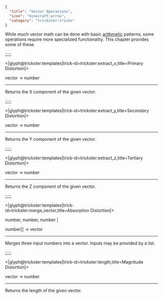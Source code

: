 ```json
{
  "title": "Vector Operations",
  "icon": "minecraft:arrow",
  "category": "trickster:tricks"
}
```

While much vector math can be done with basic [arithmetic](^trickster:arithmetic) patterns, 
some operations require more specialized functionality.
This chapter provides some of these.

;;;;;

<|glyph@trickster:templates|trick-id=trickster:extract_x,title=Primary Distortion|>

vector -> number

---

Returns the X component of the given vector.

;;;;;

<|glyph@trickster:templates|trick-id=trickster:extract_y,title=Secondary Distortion|>

vector -> number

---

Returns the Y component of the given vector.

;;;;;

<|glyph@trickster:templates|trick-id=trickster:extract_z,title=Tertiary Distortion|>

vector -> number

---

Returns the Z component of the given vector.

;;;;;

<|glyph@trickster:templates|trick-id=trickster:merge_vector,title=Absorption Distortion|>

number, number, number |

number[] -> vector

---

Merges three input numbers into a vector. Inputs may be provided by a list.

;;;;;

<|glyph@trickster:templates|trick-id=trickster:length,title=Magnitude Distortion|>

vector -> number

---

Returns the length of the given vector.
